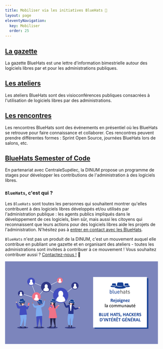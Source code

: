 ```yaml
---
title: Mobiliser via les initiatives BlueHats 🧢
layout: page
eleventyNavigation:
  key: Mobiliser
  order: 25
---
```


<div class="fr-grid-row fr-grid-row--gutters">
  <div class="fr-col-12 fr-col-md-6">
    <div class="fr-card fr-enlarge-link">
      <div class="fr-card__body">
	<h2 class="fr-card__title">
	  <a href="/gazette/" class="fr-card__link">La gazette</a>
	</h2>
	<p class="fr-card__desc">
	  La gazette BlueHats est une lettre d'information bimestrielle autour des logiciels libres par et pour les administrations publiques.
	</p>
      </div>
    </div>
  </div>

  <div class="fr-col-12 fr-col-md-6">
    <div class="fr-card fr-enlarge-link">
      <div class="fr-card__body">
	<h2 class="fr-card__title">
	  <a href="/ateliers/" class="fr-card__link">Les ateliers</a>
	</h2>
	<p class="fr-card__desc">
	  Les ateliers BlueHats sont des visioconférences publiques consacrées à l'utilisation de logiciels libres par des administrations.
	</p>
      </div>
    </div>
  </div>
</div>

<div class="fr-grid-row fr-grid-row--gutters">
  <div class="fr-col-12 fr-col-md-6">
    <div class="fr-card fr-enlarge-link">
      <div class="fr-card__body">
	<h2 class="fr-card__title">
	  <a href="/rencontres" class="fr-card__link">Les rencontres</a>
	</h2>
	<p class="fr-card__desc">
	  Les rencontres BlueHats sont des événements en présentiel où les BlueHats se retrouve pour faire connaissance et collaborer.  Ces rencontres peuvent prendre différentes formes : Sprint Open Source, journées BlueHats lors de salons, etc.
	</p>
      </div>
    </div>
  </div>
  <div class="fr-col-12 fr-col-md-6">
    <div class="fr-card fr-enlarge-link">
      <div class="fr-card__body">
	<h2 class="fr-card__title">
	  <a href="bluehats-semester-of-code" class="fr-card__link">BlueHats Semester of Code</a>
	</h2>
	<p class="fr-card__desc">
	  En partenariat avec CentraleSupélec, la DINUM propose un programme de stages pour développer les contributions de l'administration à des logiciels libres.
	</p>
      </div>
    </div>
  </div>
</div>

<div class="fr-grid-row fr-grid-row--gutters">
  <div class="fr-col-6">
    <h3><code>BlueHats</code>, c'est qui ?</h3>
    <p>Les <code>BlueHats</code> sont toutes les personnes qui souhaitent montrer qu'elles contribuent à des logiciels libres développés et/ou utilisés par l'administration publique : les agents publics impliqués dans le développement de ces logiciels, bien sûr, mais aussi les citoyens qui reconnaissent que leurs actions pour des logiciels libres aide les projets de l'administration.  N'hésitez pas à <a href="https://man.sr.ht/~etalab/logiciels-libres/#o-changer-avec-dautres-agents-publics-libristes-et-la-communaut-bluehats" title="Comment entrer en contact avec des BlueHats ? - Lien externe">entrer en contact avec les BlueHats</a>.</p>
    <p><code>BlueHats</code> n'est pas un produit de la DINUM, c'est un mouvement auquel elle contribue en publiant une gazette et en organisant des ateliers - toutes les administrations sont invitées à contribuer à ce mouvement ! Vous souhaitez contribuer aussi ? <a href="mailto:logiciels-libres@data.gouv.fr">Contactez-nous !</a> 🧢</p>
  </div>
  <div class="fr-col-6 fr-mt-6w">
    <img class="fr-responsive-img" src="/img/bluehats-communaute.jpg"/>
  </div>
</div>
